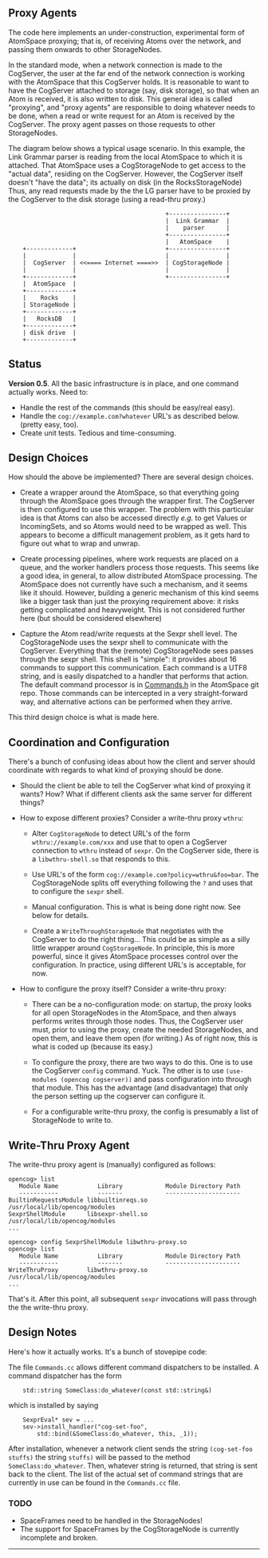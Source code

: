 Proxy Agents
------------
The code here implements an under-construction, experimental form
of AtomSpace proxying; that is, of receiving Atoms over the network,
and passing them onwards to other StorageNodes.

In the standard mode, when a network connection is made to the
CogServer, the user at the far end of the network connection is working
with the AtomSpace that this CogServer holds. It is reasonable to want
to have the CogServer attached to storage (say, disk storage), so that
when an Atom is received, it is also written to disk.  This general
idea is called "proxying", and "proxy agents" are responsible to doing
whatever needs to be done, when a read or write request for an Atom is
received by the CogServer. The proxy agent passes on those requests to
other StorageNodes.

The diagram below shows a typical usage scenario. In this example,
the Link Grammar parser is reading from the local AtomSpace to which
it is attached. That AtomSpace uses a CogStorageNode to get access
to the "actual data", residing on the CogServer. However, the CogServer
itself doesn't "have the data"; its actually on disk (in the
RocksStorageNode) Thus, any read requests made by the the LG parser
have to be proxied by the CogServer to the disk storage (using a
read-thru proxy.)
```
                                            +----------------+
                                            |  Link Grammar  |
                                            |    parser      |
                                            +----------------+
                                            |   AtomSpace    |
    +-------------+                         +----------------+
    |             |                         |                |
    |  CogServer  | <<==== Internet ====>>  | CogStorageNode |
    |             |                         |                |
    +-------------+                         +----------------+
    |  AtomSpace  |
    +-------------+
    |    Rocks    |
    | StorageNode |
    +-------------+
    |   RocksDB   |
    +-------------+
    | disk drive  |
    +-------------+
```

Status
------
**Version 0.5**. All the basic infrastructure is in place, and one
command actually works. Need to:

* Handle the rest of the commands (this should be easy/real easy).
* Handle the `cog://example.com?whatever` URL's as described below.
  (pretty easy, too).
* Create unit tests. Tedious and time-consuming.

Design Choices
--------------
How should the above be implemented?  There are several design choices.

* Create a wrapper around the AtomSpace, so that everything going
  through the AtomSpace goes through the wrapper first. The CogServer
  is then configured to use this wrapper. The problem with this
  particular idea is that Atoms can also be accessed directly *e.g.* to
  get Values or IncomingSets, and so Atoms would need to be wrapped as
  well. This appears to become a difficult management problem, as it
  gets hard to figure out what to wrap and unwrap.

* Create processing pipelines, where work requests are placed on a
  queue, and the worker handlers process those requests. This seems
  like a good idea, in general, to allow distributed AtomSpace
  processing.  The AtomSpace does not currently have such a mechanism,
  and it seems like it should. However, building a generic mechanism
  of this kind seems like a bigger task than just the proxying
  requirement above: it risks getting complicated and heavyweight.
  This is not considered further here (but should be considered
  elsewhere)

* Capture the Atom read/write requests at the Sexpr shell level. The
  CogStorageNode uses the sexpr shell to communicate with the CogServer.
  Everything that the (remote) CogStorageNode sees passes through the
  sexpr shell.  This shell is "simple": it provides about 16 commands
  to support this communication. Each command is a UTF8 string, and is
  easily dispatched to a handler that performs that action.  The default
  command processor is in
  [Commands.h](https://github.com/opencog/atomspace/tree/master/opencog/persist/sexpr/Commands.h)
  in the AtomSpace git repo. Those commands can be intercepted in a very
  straight-forward way, and alternative actions can be performed when
  they arrive.

This third design choice is what is made here.

Coordination and Configuration
------------------------------
There's a bunch of confusing ideas about how the client and server
should coordinate with regards to what kind of proxying should be done.

* Should the client be able to tell the CogServer what kind of proxying
  it wants? How? What if different clients ask the same server for
  different things?

* How to expose different proxies? Consider a write-thru proxy `wthru`:

  * Alter `CogStorageNode` to detect URL's of the form
    `wthru://example.com/xxx` and use that to open a CogServer
    connection to `wthru` instead of `sexpr`. On the CogServer
    side, there is a `libwthru-shell.so` that responds to this.

  * Use URL's of the form `cog://example.com?policy=wthru&foo=bar`.
    The CogStorageNode splits off everything following the `?` and
    uses that to configure the `sexpr` shell.

  * Manual configuration. This is what is being done right now.
    See below for details.

  * Create a `WriteThroughStorageNode` that negotiates with the
    CogServer to do the right thing... This could be as simple as
    a silly little wrapper around `CogStorageNode`. In principle,
    this is more powerful, since it gives AtomSpace processes control
    over the configuration. In practice, using different URL's is
    acceptable, for now.

* How to configure the proxy itself? Consider a write-thru proxy:

  * There can be a no-configuration mode: on startup, the proxy looks
    for all open StorageNodes in the AtomSpace, and then always performs
    writes through those nodes.  Thus, the CogServer user must, prior
    to using the proxy, create the needed StorageNodes, and open them,
    and leave them open (for writing.)  As of right now, this is what
    is coded up (because its easy.)

  * To configure the proxy, there are two ways to do this. One is to
    use the CogServer `config` command. Yuck.  The other is to use
    `(use-modules (opencog cogserver))` and pass configuration into
    through that module.  This has the advantage (and disadvantage)
    that only the person setting up the cogserver can configure it.

  * For a configurable write-thru proxy, the config is presumably a
    list of StorageNode to write to.


Write-Thru Proxy Agent
----------------------
The write-thru proxy agent is (manually) configured as follows:
```
opencog> list
   Module Name           Library            Module Directory Path
   -----------           -------            ---------------------
BuiltinRequestsModule libbuiltinreqs.so  /usr/local/lib/opencog/modules
SexprShellModule      libsexpr-shell.so  /usr/local/lib/opencog/modules
...

opencog> config SexprShellModule libwthru-proxy.so
opencog> list
   Module Name           Library            Module Directory Path
   -----------           -------            ---------------------
WriteThruProxy        libwthru-proxy.so  /usr/local/lib/opencog/modules
...
```
That's it. After this point, all subsequent `sexpr` invocations will
pass through the the write-thru proxy.

Design Notes
------------
Here's how it actually works. It's a bunch of stovepipe code:

The file `Commands.cc` allows different command dispatchers to be
installed. A command dispatcher has the form

```
    std::string SomeClass:do_whatever(const std::string&)
```
which is installed by saying
```
    SexprEval* sev = ...
    sev->install_handler("cog-set-foo",
        std::bind(&SomeClass:do_whatever, this, _1));
```
After installation, whenever a network client sends the string
`(cog-set-foo stuffs)` the string `stuffs)` will be passed to the
method `SomeClass:do_whatever`. Then, whatever string is returned,
that string is sent back to the client. The list of the actual set
of command strings that are currently in use can be found in the
`Commands.cc` file.

### TODO
 * SpaceFrames need to be handled in the StorageNodes!
 * The support for SpaceFrames by the CogStorageNode is currently
   incomplete and broken.

-----
